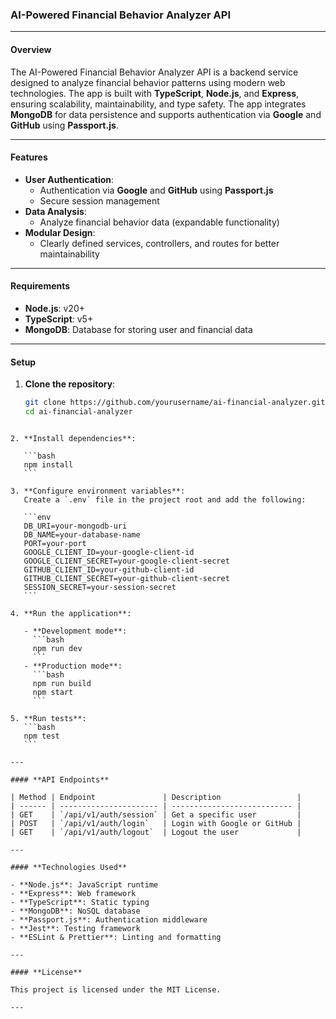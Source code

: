 ### **AI-Powered Financial Behavior Analyzer API**

---

#### **Overview**

The AI-Powered Financial Behavior Analyzer API is a backend service designed to analyze financial behavior patterns using modern web technologies. The app is built with **TypeScript**, **Node.js**, and **Express**, ensuring scalability, maintainability, and type safety. The app integrates **MongoDB** for data persistence and supports authentication via **Google** and **GitHub** using **Passport.js**.

---

#### **Features**

- **User Authentication**:
  - Authentication via **Google** and **GitHub** using **Passport.js**
  - Secure session management
- **Data Analysis**:
  - Analyze financial behavior data (expandable functionality)
- **Modular Design**:
  - Clearly defined services, controllers, and routes for better maintainability

---

#### **Requirements**

- **Node.js**: v20+
- **TypeScript**: v5+
- **MongoDB**: Database for storing user and financial data

---

#### **Setup**

1. **Clone the repository**:

   ```bash
   git clone https://github.com/yourusername/ai-financial-analyzer.git
   cd ai-financial-analyzer
   ```

````

2. **Install dependencies**:

   ```bash
   npm install
   ```

3. **Configure environment variables**:
   Create a `.env` file in the project root and add the following:

   ```env
   DB_URI=your-mongodb-uri
   DB_NAME=your-database-name
   PORT=your-port
   GOOGLE_CLIENT_ID=your-google-client-id
   GOOGLE_CLIENT_SECRET=your-google-client-secret
   GITHUB_CLIENT_ID=your-github-client-id
   GITHUB_CLIENT_SECRET=your-github-client-secret
   SESSION_SECRET=your-session-secret
   ```

4. **Run the application**:

   - **Development mode**:
     ```bash
     npm run dev
     ```
   - **Production mode**:
     ```bash
     npm run build
     npm start
     ```

5. **Run tests**:
   ```bash
   npm test
   ```

---

#### **API Endpoints**

| Method | Endpoint               | Description                 |
| ------ | ---------------------- | --------------------------- |
| GET    | `/api/v1/auth/session` | Get a specific user         |
| POST   | `/api/v1/auth/login`   | Login with Google or GitHub |
| GET    | `/api/v1/auth/logout`  | Logout the user             |

---

#### **Technologies Used**

- **Node.js**: JavaScript runtime
- **Express**: Web framework
- **TypeScript**: Static typing
- **MongoDB**: NoSQL database
- **Passport.js**: Authentication middleware
- **Jest**: Testing framework
- **ESLint & Prettier**: Linting and formatting

---

#### **License**

This project is licensed under the MIT License.

---
````
